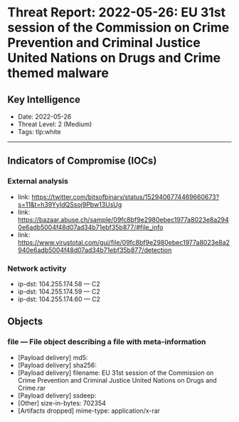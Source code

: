 # Threat Report: 2022-05-26: EU 31st session of the Commission on Crime Prevention and Criminal Justice United Nations on Drugs and Crime themed malware


## Key Intelligence
* Date: 2022-05-26
* Threat Level: 2 (Medium)
* Tags: tlp:white

---

## Indicators of Compromise (IOCs)
### External analysis
* link: https://twitter.com/bitsofbinary/status/1529406774469660673?s=11&t=h39YyIdQSsoj9Pbw13UsUg
* link: https://bazaar.abuse.ch/sample/09fc8bf9e2980ebec1977a8023e8a2940e6adb5004f48d07ad34b71ebf35b877/#file_info
* link: https://www.virustotal.com/gui/file/09fc8bf9e2980ebec1977a8023e8a2940e6adb5004f48d07ad34b71ebf35b877/detection

### Network activity
* ip-dst: 104.255.174.58 — C2
* ip-dst: 104.255.174.59 — C2
* ip-dst: 104.255.174.60 — C2

## Objects
### file — File object describing a file with meta-information
* [Payload delivery] md5: <md5>
* [Payload delivery] sha256: <sha256>
* [Payload delivery] filename: EU 31st session of the Commission on Crime Prevention and Criminal Justice United Nations on Drugs and Crime.rar
* [Payload delivery] ssdeep: <ssdeep>
* [Other] size-in-bytes: 702354
* [Artifacts dropped] mime-type: application/x-rar
